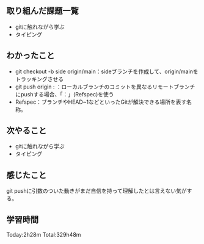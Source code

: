 ## 取り組んだ課題一覧
 - gitに触れながら学ぶ
 - タイピング
## わかったこと
 - git checkout -b side origin/main：sideブランチを作成して、origin/mainをトラッキングさせる
 - git push origin <source> : <destination>：ローカルブランチのコミットを異なるリモートブランチにpushする場合、「：」(Refspec)を使う
 - Refspec：ブランチやHEAD~1などといったGitが解決できる場所を表す名称。
## 次やること
 - gitに触れながら学ぶ
 - タイピング
## 感じたこと
git pushに引数のついた動きがまだ自信を持って理解したとは言えない気がする。
## 学習時間
Today:2h28m  Total:329h48m